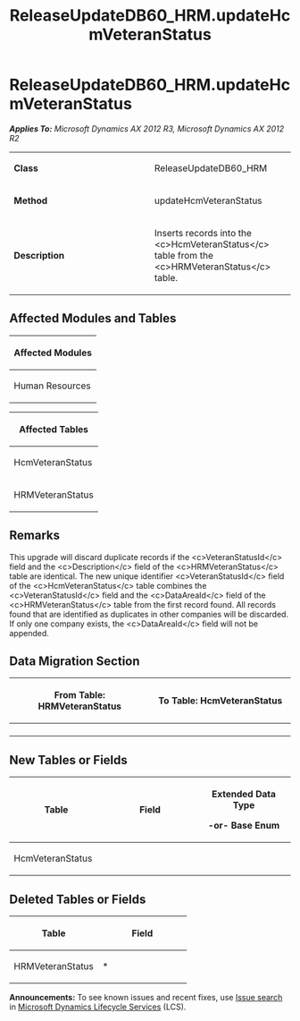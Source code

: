 ﻿---
title: ReleaseUpdateDB60_HRM.updateHcmVeteranStatus
TOCTitle: ReleaseUpdateDB60_HRM.updateHcmVeteranStatus
ms:assetid: 3c7e11f8-b54e-c4f6-4212-8e1bd73bd38d
ms:mtpsurl: https://msdn.microsoft.com/en-us/library/JJ685302(v=AX.60)
ms:contentKeyID: 49707755
ms.date: 05/18/2015
mtps_version: v=AX.60
---

# ReleaseUpdateDB60\_HRM.updateHcmVeteranStatus 


_**Applies To:** Microsoft Dynamics AX 2012 R3, Microsoft Dynamics AX 2012 R2_

<table>
<colgroup>
<col style="width: 50%" />
<col style="width: 50%" />
</colgroup>
<tbody>
<tr class="odd">
<td><p><strong>Class</strong></p></td>
<td><p>ReleaseUpdateDB60_HRM</p></td>
</tr>
<tr class="even">
<td><p><strong>Method</strong></p></td>
<td><p>updateHcmVeteranStatus</p></td>
</tr>
<tr class="odd">
<td><p><strong>Description</strong></p></td>
<td><p>Inserts records into the &lt;c&gt;HcmVeteranStatus&lt;/c&gt; table from the &lt;c&gt;HRMVeteranStatus&lt;/c&gt; table.</p></td>
</tr>
</tbody>
</table>


## Affected Modules and Tables

<table>
<colgroup>
<col style="width: 100%" />
</colgroup>
<thead>
<tr class="header">
<th><p>Affected Modules</p></th>
</tr>
</thead>
<tbody>
<tr class="odd">
<td><p>Human Resources</p></td>
</tr>
</tbody>
</table>


<table>
<colgroup>
<col style="width: 100%" />
</colgroup>
<thead>
<tr class="header">
<th><p>Affected Tables</p></th>
</tr>
</thead>
<tbody>
<tr class="odd">
<td><p>HcmVeteranStatus</p></td>
</tr>
<tr class="even">
<td><p>HRMVeteranStatus</p></td>
</tr>
</tbody>
</table>


## Remarks

This upgrade will discard duplicate records if the \<c\>VeteranStatusId\</c\> field and the \<c\>Description\</c\> field of the \<c\>HRMVeteranStatus\</c\> table are identical. The new unique identifier \<c\>VeteranStatusId\</c\> field of the \<c\>HcmVeteranStatus\</c\> table combines the \<c\>VeteranStatusId\</c\> field and the \<c\>DataAreaId\</c\> field of the \<c\>HRMVeteranStatus\</c\> table from the first record found. All records found that are identified as duplicates in other companies will be discarded. If only one company exists, the \<c\>DataAreaId\</c\> field will not be appended.

## Data Migration Section

<table>
<colgroup>
<col style="width: 50%" />
<col style="width: 50%" />
</colgroup>
<thead>
<tr class="header">
<th><p>From Table: HRMVeteranStatus</p></th>
<th><p>To Table: HcmVeteranStatus</p></th>
</tr>
</thead>
<tbody>
<tr class="odd">
<td><p></p></td>
<td><p></p></td>
</tr>
</tbody>
</table>


## New Tables or Fields

<table>
<colgroup>
<col style="width: 33%" />
<col style="width: 33%" />
<col style="width: 33%" />
</colgroup>
<thead>
<tr class="header">
<th><p>Table</p></th>
<th><p>Field</p></th>
<th><p>Extended Data Type</p>
<p>-or- Base Enum</p></th>
</tr>
</thead>
<tbody>
<tr class="odd">
<td><p>HcmVeteranStatus</p></td>
<td><p></p></td>
<td><p></p></td>
</tr>
</tbody>
</table>


## Deleted Tables or Fields

<table>
<colgroup>
<col style="width: 50%" />
<col style="width: 50%" />
</colgroup>
<thead>
<tr class="header">
<th><p>Table</p></th>
<th><p>Field</p></th>
</tr>
</thead>
<tbody>
<tr class="odd">
<td><p>HRMVeteranStatus</p></td>
<td><p>*</p></td>
</tr>
</tbody>
</table>

  
**Announcements:** To see known issues and recent fixes, use [Issue search](http://go.microsoft.com/fwlink/?linkid=389258) in [Microsoft Dynamics Lifecycle Services](http://go.microsoft.com/fwlink/?linkid=306505) (LCS).

